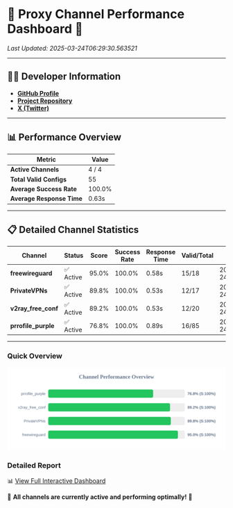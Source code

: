 # 🌟 Proxy Channel Performance Dashboard 🌟

_Last Updated: 2025-03-24T06:29:30.563521_

---

## 👩‍💻 Developer Information

- **[GitHub Profile](https://github.com/4n0nymou3)**  
- **[Project Repository](https://github.com/4n0nymou3/multi-proxy-config-fetcher)**  
- **[X (Twitter)](https://x.com/4n0nymou3)**  

---

## 📊 Performance Overview

| Metric                | Value       |
|-----------------------|-------------|
| **Active Channels**   | 4 / 4       |
| **Total Valid Configs** | 55          |
| **Average Success Rate** | 100.0%      |
| **Average Response Time** | 0.63s       |

---

## 📋 Detailed Channel Statistics

| Channel          | Status     | Score  | Success Rate | Response Time | Valid/Total | Last Success               |
|------------------|------------|--------|--------------|---------------|-------------|----------------------------|
| **freewireguard**  | ✅ Active  | 95.0%  | 100.0% | 0.58s         | 15/18       | 2025-03-24T06:29:30.561843 |
| **PrivateVPNs**  | ✅ Active  | 89.8%  | 100.0% | 0.53s         | 12/17       | 2025-03-24T06:29:29.954044 |
| **v2ray_free_conf**  | ✅ Active  | 89.2%  | 100.0% | 0.53s         | 12/20       | 2025-03-24T06:29:29.388274 |
| **prrofile_purple**  | ✅ Active  | 76.8%  | 100.0% | 0.89s         | 16/85       | 2025-03-24T06:29:28.785664 |

---

### Quick Overview
<div align="center">
  <a href="https://raw.githubusercontent.com/nullluser/NullRepo/refs/heads/main/assets/channel_stats_chart.svg">
    <img src="https://raw.githubusercontent.com/nullluser/NullRepo/refs/heads/main/assets/channel_stats_chart.svg" alt="Source Performance Statistics" width="800">
  </a>
</div>

### Detailed Report
📊 [View Full Interactive Dashboard](https://htmlpreview.github.io/?https://github.com/nullluser/NullRepo/blob/main/assets/performance_report.html)

🎉 **All channels are currently active and performing optimally!** 🎉
